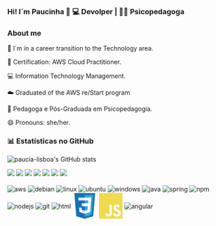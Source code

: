 ### Hi! I´m Paucinha 👋  💻 Devolper | 👩‍🏫 Psicopedagoga

### About me

🚀 I´m in a career transition to the Technology area.

🏅 Certification: AWS Cloud Practitioner.

💻 Information Technology Management.

☁️ Graduated of the AWS re/Start program

👩‍ Pedagoga e Pós-Graduada em Psicopedagogia.

😄 Pronouns: she/her.

### 📊 Estatísticas no GitHub

![paucia-lisboa's GitHub stats](https://github-readme-stats.vercel.app/api?username=paucia-lisboa&show_icons=true&theme=tokyonight&include_all_commits=true&count_private=true)


<div>
 <a href="https://www.linkedin.com/in/paucia-lisboa" target="_blank"><img src="https://img.shields.io/badge/-LinkedIn-%230077B5?style=for-the-badge&logo=linkedin&logoColor=white" target="_blank"></a>
 <a href="https://twitter.com/paucinha" target="_blank"><img src="https://img.shields.io/badge/-Twitter-%230077B5?style=for-the-badge&logo=Twitter&logoColor=white" target="_blank"></a>
 <a href = "mailto:paucialisboa@gmail.com"><img src="https://img.shields.io/badge/Gmail-D14836?style=for-the-badge&logo=gmail&logoColor=white" target="_blank"></a>
 <a href="https://discord.com/" target="_blank"><img src="https://img.shields.io/badge/Discord-7289DA?style=for-the-badge&logo=discord&logoColor=white" target="_blank"></a>
 <a href="mailto:paucia.renan@cs365.online" target="_blank"><img src="https://img.shields.io/badge/Microsoft_Teams-6264A7?style=for-the-badge&logo=microsoft-teams&logoColor=white" target="_blank"></a>
 <a href="https://www.instagram.com/paucinha/" target="_blank"><img src="https://img.shields.io/badge/-Instagram-%23E4405F?style=for-the-badge&logo=instagram&logoColor=white" target="_blank"></a>
 <a href="https://www.twitch.tv/paucinha" target="_blank"><img src="https://img.shields.io/badge/Twitch-9146FF?style=for-the-badge&logo=twitch&logoColor=white" target="_blank"></a>
</div>

<div style="display: inline_block"><br>
 <img align="center" alt="aws" height="65" width="60" src="https://user-images.githubusercontent.com/91704169/191961752-ad1d9b23-fa5a-4ccf-bbf3-0689bf54b0bf.png"/>
 <img align="center" alt="debian" height="65" width="50" src="https://cdn.jsdelivr.net/gh/devicons/devicon/icons/debian/debian-original.svg">
 <img align="center" alt="linux" height="65" width="60" src="https://cdn.jsdelivr.net/gh/devicons/devicon/icons/linux/linux-original.svg">
 <img align="center" alt="ubuntu" height="65" width="60" src="https://cdn.jsdelivr.net/gh/devicons/devicon/icons/ubuntu/ubuntu-plain.svg">
 <img align="center" alt="windows" height="65" width="60" src="https://cdn.jsdelivr.net/gh/devicons/devicon/icons/windows8/windows8-original.svg">   
 <img align="center" alt="java" height="65" width="60" src="https://cdn.jsdelivr.net/gh/devicons/devicon/icons/java/java-original.svg">
 <img align="center" alt="spring" height="65" width="60" src="https://cdn.jsdelivr.net/gh/devicons/devicon/icons/spring/spring-original.svg" />
 <img align="center" alt="npm" height="60" width="55" src="https://cdn.jsdelivr.net/gh/devicons/devicon/icons/npm/npm-original-wordmark.svg">
 <img align="center" alt="nodejs" height="60" width="55" src="https://cdn.jsdelivr.net/gh/devicons/devicon/icons/nodejs/nodejs-original.svg">
 <img align="center" alt="git" height="60" width="55" src="https://cdn.jsdelivr.net/gh/devicons/devicon/icons/git/git-original.svg">  
 <img align="center" alt="html" height="60" width="55" src="https://cdn.jsdelivr.net/gh/devicons/devicon/icons/html5/html5-original.svg">
 <img align="center" alt="css" height="60" width="55" src="https://raw.githubusercontent.com/devicons/devicon/master/icons/css3/css3-original.svg"> 
 <img align="center" alt="js" height="60" width="55" src="https://raw.githubusercontent.com/devicons/devicon/master/icons/javascript/javascript-plain.svg">
 <img align="center" alt="angular" height="65" width="60" src="https://cdn.jsdelivr.net/gh/devicons/devicon/icons/angularjs/angularjs-original.svg">
</div>
  
##
